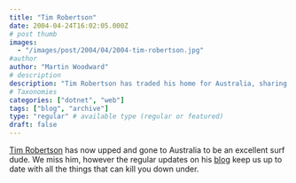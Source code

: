 ```yaml
---
title: "Tim Robertson"
date: 2004-04-24T16:02:05.000Z
# post thumb
images:
  - "/images/post/2004/04/2004-tim-robertson.jpg"
#author
author: "Martin Woodward"
# description
description: "Tim Robertson has traded his home for Australia, sharing thrilling blog updates on surfing and the country's deadly wildlife."
# Taxonomies
categories: ["dotnet", "web"]
tags: ["blog", "archive"]
type: "regular" # available type (regular or featured)
draft: false
---
```

[Tim Robertson](http://www.teemo.net) has now upped and gone to Australia to be an excellent surf dude.  We miss him, however the regular updates on his [blog](http://www.teemo.net) keep us up to date with all the things that can kill you down under.